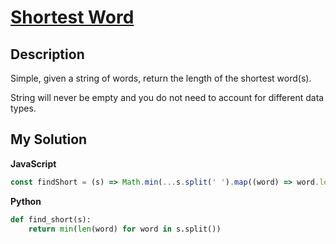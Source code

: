 # [Shortest Word](https://www.codewars.com/kata/57cebe1dc6fdc20c57000ac9)

## Description

Simple, given a string of words, return the length of the shortest word(s).

String will never be empty and you do not need to account for different data types.

## My Solution

**JavaScript**

```js
const findShort = (s) => Math.min(...s.split(' ').map((word) => word.length));
```

**Python**

```py
def find_short(s):
    return min(len(word) for word in s.split())
```
